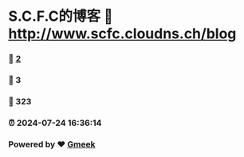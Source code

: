 # S.C.F.C的博客 :link: http://www.scfc.cloudns.ch/blog 
### :page_facing_up: [2](http://www.scfc.cloudns.ch/blog/tag.html) 
### :speech_balloon: 3 
### :hibiscus: 323 
### :alarm_clock: 2024-07-24 16:36:14 
### Powered by :heart: [Gmeek](https://github.com/Meekdai/Gmeek)
